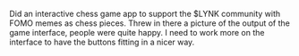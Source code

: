 Did an interactive chess game app to support the $LYNK community with FOMO memes as chess pieces.
Threw in there a picture of the output of the game interface, people were quite happy. I need to work more on the interface to have the buttons fitting in a nicer way.
